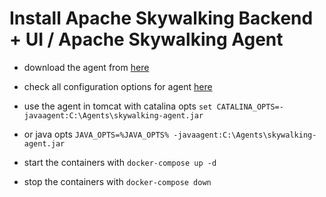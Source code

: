 # Install Apache Skywalking Backend + UI / Apache Skywalking Agent 

- download the agent from [here](https://skywalking.apache.org/downloads/)
- check all configuration options for agent [here](https://skywalking.apache.org/docs/skywalking-java/v8.10.0/en/setup/service-agent/java-agent/configurations/#table-of-agent-configuration-properties)
- use the agent in tomcat with catalina opts `set CATALINA_OPTS=-javaagent:C:\Agents\skywalking-agent.jar`
- or java opts `JAVA_OPTS=%JAVA_OPTS% -javaagent:C:\Agents\skywalking-agent.jar`

- start the containers with `docker-compose up -d`
- stop the containers with `docker-compose down`
